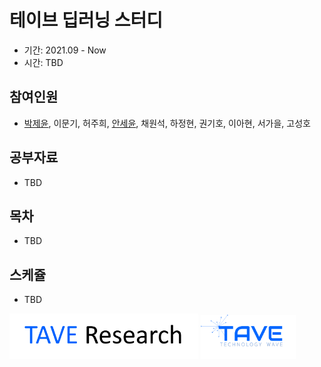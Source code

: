 # 테이브 딥러닝 스터디
- 기간: 2021.09 - Now
- 시간: TBD

## 참여인원

- [박제윤](http://jeiyoon.github.io/), 이문기, 허주희, [안세윤](https://yunniya097.github.io/), 채원석, 하정현, 권기호, 이아현, 서가을, 고성호

## 공부자료

- TBD

## 목차

- TBD

## 스케쥴

- TBD

<!-- ![l1](./imgs/logo_tave.png) -->
<!-- ![l2](./imgs/logo_research.png) -->
<img src = "./imgs/logo_tave_research.png" width="60%"> <img src = "./imgs/logo_tave.png" width="30%"> 
